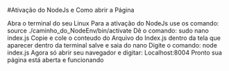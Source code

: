 #Ativação do NodeJs e Como abrir a Página

Abra o terminal do seu Linux
Para a ativação do NodeJs use os comando: source ./caminho_do_NodeEnv/bin/activate
Dê o comando: sudo nano index.js
Copie e cole o conteudo do Arquivo do Index.js dentro da tela que aparecer dentro da terminal
salve e saia do nano
Digite o comando: node index.js
Agora só abrir seu navegador e digitar: Localhost:8004
Pronto sua página está aberta e funcionando



